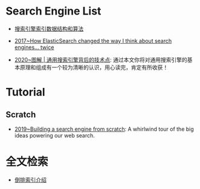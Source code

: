 # Search Engine List

- [搜索引擎索引数据结构和算法](http://www.hoohack.me/2016/05/09/datasture-and-algorithm-of-search-engine)

- [2017~How ElasticSearch changed the way I think about search engines… twice](https://parg.co/USg)

- [2020~图解 | 通用搜索引擎背后的技术点](https://mp.weixin.qq.com/s/p238OC_sr9C2vf5v3pSKbQ): 通过本文你将对通用搜索引擎的基本原理和组成有一个较为清晰的认识，用心读完，肯定有所收获！

# Tutorial

## Scratch

- [2019~Building a search engine from scratch](https://0x65.dev/blog/2019-12-06/building-a-search-engine-from-scratch.html): A whirlwind tour of the big ideas powering our web search.

# 全文检索

- [倒排索引介绍](http://www.cnblogs.com/fly1988happy/archive/2012/04/01/2429000.html)
